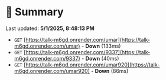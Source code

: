 # 📖 Summary
Last updated: **5/1/2025, 8:48:13 PM**

- `GET` [https://talk-m6gd.onrender.com/umar](https://talk-m6gd.onrender.com/umar) - **Down** (133ms)
- `GET` [https://talk-m6gd.onrender.com/9337](https://talk-m6gd.onrender.com/9337) - **Down** (40ms)
- `GET` [https://talk-m6gd.onrender.com/umar920](https://talk-m6gd.onrender.com/umar920) - **Down** (86ms)

